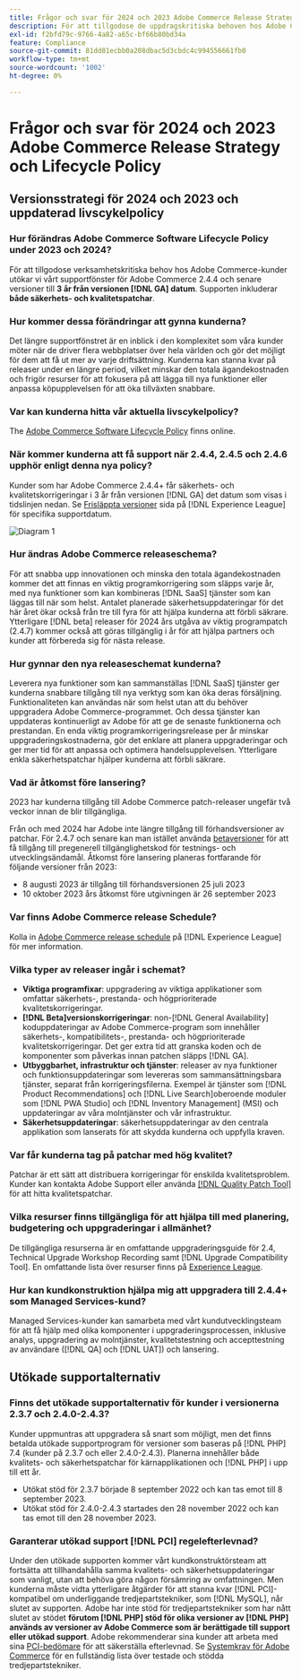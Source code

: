 ```yaml
---
title: Frågor och svar för 2024 och 2023 Adobe Commerce Release Strategy och Lifecycle Policy
description: För att tillgodose de uppdragskritiska behoven hos Adobe Commerce-kunder utökar vi supportperioden för Adobe Commerce 2.4.4 och senare versioner till **3 år från versionen [!DNL GA] datum**. Supporten inkluderar **patchar för både säkerhet och kvalitet**. Se vår nya [releasekalender](https://experienceleague.adobe.com/docs/commerce-operations/release/planning/schedule.html) för information om timing.
exl-id: f2bfd79c-9766-4a82-a65c-bf66b80bd34a
feature: Compliance
source-git-commit: 81dd81ecbb0a208dbac5d3cbdc4c994556661fb0
workflow-type: tm+mt
source-wordcount: '1002'
ht-degree: 0%

---
```


# Frågor och svar för 2024 och 2023 Adobe Commerce Release Strategy och Lifecycle Policy

## Versionsstrategi för 2024 och 2023 och uppdaterad livscykelpolicy

### Hur förändras Adobe Commerce Software Lifecycle Policy under 2023 och 2024?

För att tillgodose verksamhetskritiska behov hos Adobe Commerce-kunder utökar vi vårt supportfönster för Adobe Commerce 2.4.4 och senare versioner till **3 år från versionen [!DNL GA] datum**. Supporten inkluderar **både säkerhets- och kvalitetspatchar**.

### Hur kommer dessa förändringar att gynna kunderna?

Det längre supportfönstret är en inblick i den komplexitet som våra kunder möter när de driver flera webbplatser över hela världen och gör det möjligt för dem att få ut mer av varje driftsättning. Kunderna kan stanna kvar på releaser under en längre period, vilket minskar den totala ägandekostnaden och frigör resurser för att fokusera på att lägga till nya funktioner eller anpassa köpupplevelsen för att öka tillväxten snabbare.

### Var kan kunderna hitta vår aktuella livscykelpolicy?

The [Adobe Commerce Software Lifecycle Policy](https://www.adobe.com/content/dam/cc/en/legal/terms/enterprise/pdfs/Adobe-Commerce-Software-Lifecycle-Policy.pdf) finns online.

### När kommer kunderna att få support när 2.4.4, 2.4.5 och 2.4.6 upphör enligt denna nya policy?

Kunder som har Adobe Commerce 2.4.4+ får säkerhets- och kvalitetskorrigeringar i 3 år från versionen [!DNL GA] det datum som visas i tidslinjen nedan. Se [Frisläppta versioner](https://experienceleague.adobe.com/docs/commerce-operations/release/versions.html) sida på [!DNL Experience League] för specifika supportdatum.

![Diagram 1](assets/MSKB-1978-1.jpg)

### Hur ändras Adobe Commerce releaseschema?

För att snabba upp innovationen och minska den totala ägandekostnaden kommer det att finnas en viktig programkorrigering som släpps varje år, med nya funktioner som kan kombineras [!DNL SaaS] tjänster som kan läggas till när som helst. Antalet planerade säkerhetsuppdateringar för det här året ökar också från tre till fyra för att hjälpa kunderna att förbli säkrare. Ytterligare [!DNL beta] releaser för 2024 års utgåva av viktig programpatch (2.4.7) kommer också att göras tillgänglig i år för att hjälpa partners och kunder att förbereda sig för nästa release.

### Hur gynnar den nya releaseschemat kunderna?

Leverera nya funktioner som kan sammanställas [!DNL SaaS] tjänster ger kunderna snabbare tillgång till nya verktyg som kan öka deras försäljning. Funktionaliteten kan användas när som helst utan att du behöver uppgradera Adobe Commerce-programmet. Och dessa tjänster kan uppdateras kontinuerligt av Adobe för att ge de senaste funktionerna och prestandan. En enda viktig programkorrigeringsrelease per år minskar uppgraderingskostnaderna, gör det enklare att planera uppgraderingar och ger mer tid för att anpassa och optimera handelsupplevelsen. Ytterligare enkla säkerhetspatchar hjälper kunderna att förbli säkrare.

### Vad är åtkomst före lansering?

2023 har kunderna tillgång till Adobe Commerce patch-releaser ungefär två veckor innan de blir tillgängliga.

Från och med 2024 har Adobe inte längre tillgång till förhandsversioner av patchar. För 2.4.7 och senare kan man istället använda [betaversioner](https://experienceleague.adobe.com/docs/commerce-operations/release/beta.html) för att få tillgång till pregenerell tillgänglighetskod för testnings- och utvecklingsändamål. Åtkomst före lansering planeras fortfarande för följande versioner från 2023:

* 8 augusti 2023 är tillgång till förhandsversionen 25 juli 2023
* 10 oktober 2023 års åtkomst före utgivningen är 26 september 2023

### Var finns Adobe Commerce release Schedule?

Kolla in [Adobe Commerce release schedule](https://experienceleague.adobe.com/docs/commerce-operations/release/planning/schedule.html) på [!DNL Experience League] för mer information.

### Vilka typer av releaser ingår i schemat?

* **Viktiga programfixar**: uppgradering av viktiga applikationer som omfattar säkerhets-, prestanda- och högprioriterade kvalitetskorrigeringar.
* **[!DNL Beta]versionskorrigeringar**: non-[!DNL General Availability] koduppdateringar av Adobe Commerce-program som innehåller säkerhets-, kompatibilitets-, prestanda- och högprioriterade kvalitetskorrigeringar. Det ger extra tid att granska koden och de komponenter som påverkas innan patchen släpps [!DNL GA].
* **Utbyggbarhet, infrastruktur och tjänster**: releaser av nya funktioner och funktionsuppdateringar som levereras som sammansättningsbara tjänster, separat från korrigeringsfilerna. Exempel är tjänster som [!DNL Product Recommendations] och [!DNL Live Search]oberoende moduler som [!DNL PWA Studio] och [!DNL Inventory Management] (MSI) och uppdateringar av våra molntjänster och vår infrastruktur.
* **Säkerhetsuppdateringar**: säkerhetsuppdateringar av den centrala applikation som lanserats för att skydda kunderna och uppfylla kraven.

### Var får kunderna tag på patchar med hög kvalitet?

Patchar är ett sätt att distribuera korrigeringar för enskilda kvalitetsproblem. Kunder kan kontakta Adobe Support eller använda [[!DNL Quality Patch Tool]](https://experienceleague.adobe.com/docs/commerce-knowledge-base/kb/announcements/commerce-announcements/magento-quality-patches-released-new-tool-to-self-serve-quality-patches.html) för att hitta kvalitetspatchar.

### Vilka resurser finns tillgängliga för att hjälpa till med planering, budgetering och uppgraderingar i allmänhet?

De tillgängliga resurserna är en omfattande uppgraderingsguide för 2.4, Technical Upgrade Workshop Recording samt [!DNL Upgrade Compatibility Tool]. En omfattande lista över resurser finns på [Experience League](https://experienceleague.adobe.com/docs/commerce-operations/upgrade-guide/resources/recommended-reading.html).

### Hur kan kundkonstruktion hjälpa mig att uppgradera till 2.4.4+ som Managed Services-kund?

Managed Services-kunder kan samarbeta med vårt kundutvecklingsteam för att få hjälp med olika komponenter i uppgraderingsprocessen, inklusive analys, uppgradering av molntjänster, kvalitetstestning och accepttestning av användare ([!DNL QA] och [!DNL UAT]) och lansering.

## Utökade supportalternativ

### Finns det utökade supportalternativ för kunder i versionerna 2.3.7 och 2.4.0-2.4.3?

Kunder uppmuntras att uppgradera så snart som möjligt, men det finns betalda utökade supportprogram för versioner som baseras på [!DNL PHP] 7.4 (kunder på 2.3.7 och eller 2.4.0-2.4.3). Planerna innehåller både kvalitets- och säkerhetspatchar för kärnapplikationen och [!DNL PHP] i upp till ett år.

* Utökat stöd för 2.3.7 började 8 september 2022 och kan tas emot till 8 september 2023.
* Utökat stöd för 2.4.0-2.4.3 startades den 28 november 2022 och kan tas emot till den 28 november 2023.

### Garanterar utökad support [!DNL PCI] regelefterlevnad?

Under den utökade supporten kommer vårt kundkonstruktörsteam att fortsätta att tillhandahålla samma kvalitets- och säkerhetsuppdateringar som vanligt, utan att behöva göra någon försämring av omfattningen. Men kunderna måste vidta ytterligare åtgärder för att stanna kvar [!DNL PCI]-kompatibel om underliggande tredjepartstekniker, som [!DNL MySQL], når slutet av supporten. Adobe har inte stöd för tredjepartstekniker som har nått slutet av stödet **förutom [!DNL PHP] stöd för olika versioner av [!DNL PHP] används av versioner av Adobe Commerce som är berättigade till support eller utökad support**. Adobe rekommenderar sina kunder att arbeta med sina [PCI-bedömare](https://www.pcisecuritystandards.org/assessors_and_solutions/qualified_security_assessors) för att säkerställa efterlevnad. Se [Systemkrav för Adobe Commerce](https://experienceleague.adobe.com/docs/commerce-operations/installation-guide/system-requirements.html) för en fullständig lista över testade och stödda tredjepartstekniker.

